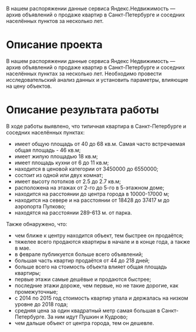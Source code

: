 В нашем распоряжении данные сервиса Яндекс.Недвижимость — архив объявлений о продаже квартир в Санкт-Петербурге и соседних населённых пунктов за несколько лет. 

# Описание проекта
В нашем распоряжении данные сервиса Яндекс Недвижимость — архив объявлений о продаже квартир в Санкт-Петербурге и соседних населённых пунктах за несколько лет. Необходимо провести исследовательский анализ данных и установить параметры, влияющие на цену объектов. 

# Описание результата работы
В ходе работы выявлено, что типичная квартира в Санкт-Петербурге и соседних населённых пунктах:
* имеет общую площадь от 40 до 68 кв.м. Самая часто встречаемая общая площадь - 46 кв.м;
* имеет жилую площадью 18 кв.м;
* имеет площадь кухни от 6 до 11 кв.м;
* находится в ценовой категории от 3450000 до 6550000;
* состоит из одной или двух комнат;
* имеет высоту потолков от 2.5 до 2.7 кв.м;
* расположена на этажах от 2-го до 5-го в 5-этажном доме;
* находится на расстоянии до центра города в 10000-17000 м;
* находится на севере и на расстоянии от 18428 до 37417 м до аэропорта Пулково;
* находятся на расстоянии  289-613 м. от парка.

Также обнаружено, что:
* чем ближе к центру находится объект, тем быстрее он продаётся;
* тяжелее всего продаются квартиры в начале и в конце года, а также в мае. 
* в феврале публикуется больше всего объявлений;
* большая часть квартир продаётся от 44 до 218 дней;
* больше всего на стоимость объекта влияет общая площадь квартиры;
* первые этажи самые дешёвые и продаются быстрее;
* последние этажи дороже, чем первые, но не такие дорогие, как промежуточные;
* с 2014 по 2015 год стоимость квартир упала и держалась на низком уровне до 2018 года;
* средняя цена за один квадратный метр самая большая в Санкт-Петербурге. За ним идут Пушкин и Кудрово;
* чем дальше объект от центра города, тем он дешевле.

